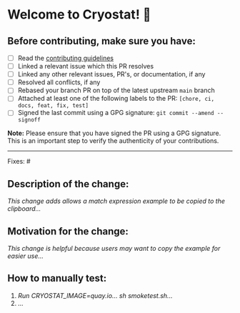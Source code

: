 # Welcome to Cryostat! 👋
## Before contributing, make sure you have:
* [ ] Read the [contributing guidelines](https://github.com/cryostatio/cryostat/blob/main/CONTRIBUTING.md)
* [ ] Linked a relevant issue which this PR resolves
* [ ] Linked any other relevant issues, PR's, or documentation, if any
* [ ] Resolved all conflicts, if any
* [ ] Rebased your branch PR on top of the latest upstream `main` branch
* [ ] Attached at least one of the following labels to the PR: `[chore, ci, docs, feat, fix, test]`
* [ ] Signed the last commit using a GPG signature: `git commit --amend --signoff`

**Note:** Please ensure that you have signed the PR using a GPG signature. This is an important step to verify the authenticity of your contributions.
_______________________________________________

Fixes: #<issue number>

## Description of the change:
*This change adds allows a match expression example to be copied to the clipboard...*

## Motivation for the change:
*This change is helpful because users may want to copy the example for easier use...*

## How to manually test:
1. *Run CRYOSTAT_IMAGE=quay.io... sh smoketest.sh...*
2. *...*
